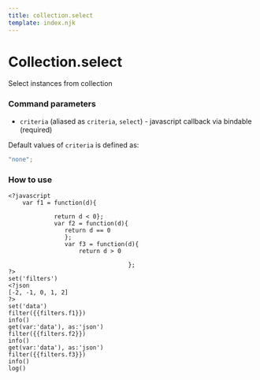 ```yaml
---
title: collection.select
template: index.njk
---
```


# Collection.select

Select instances from collection

### Command parameters

- `criteria` (aliased as `criteria`, `select`) - javascript callback via bindable (required)

Default values of `criteria` is defined as:

```js
"none";
```

### How to use

```dps
<?javascript
    var f1 = function(d){

             return d < 0};
             var f2 = function(d){
                return d == 0
                };
                var f3 = function(d){
                    return d > 0

                                  };
?>
set('filters')
<?json
[-2, -1, 0, 1, 2]
?>
set('data')
filter({{filters.f1}})
info()
get(var:'data'), as:'json')
filter({{filters.f2}})
info()
get(var:'data'), as:'json')
filter({{filters.f3}})
info()
log()


```
